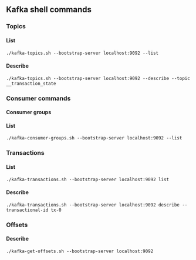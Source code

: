 ## Kafka shell commands
### Topics
#### List
```shell
./kafka-topics.sh --bootstrap-server localhost:9092 --list
```
#### Describe
```shell
./kafka-topics.sh --bootstrap-server localhost:9092 --describe --topic __transaction_state
```
### Consumer commands
#### Consumer groups
#### List
```shell
./kafka-consumer-groups.sh --bootstrap-server localhost:9092 --list
```
### Transactions
#### List
```shell
./kafka-transactions.sh --bootstrap-server localhost:9092 list
```
#### Describe
```shell
./kafka-transactions.sh --bootstrap-server localhost:9092 describe --transactional-id tx-0
```
### Offsets
#### Describe
```shell
./kafka-get-offsets.sh --bootstrap-server localhost:9092
```
